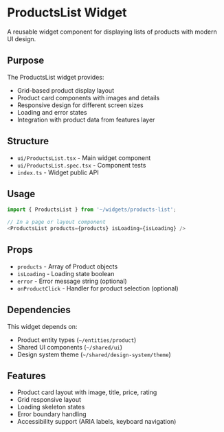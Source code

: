 # ProductsList Widget

A reusable widget component for displaying lists of products with modern UI design.

## Purpose

The ProductsList widget provides:
- Grid-based product display layout
- Product card components with images and details
- Responsive design for different screen sizes
- Loading and error states
- Integration with product data from features layer

## Structure

- `ui/ProductsList.tsx` - Main widget component
- `ui/ProductsList.spec.tsx` - Component tests
- `index.ts` - Widget public API

## Usage

```typescript
import { ProductsList } from '~/widgets/products-list';

// In a page or layout component
<ProductsList products={products} isLoading={isLoading} />
```

## Props

- `products` - Array of Product objects
- `isLoading` - Loading state boolean
- `error` - Error message string (optional)
- `onProductClick` - Handler for product selection (optional)

## Dependencies

This widget depends on:
- Product entity types (`~/entities/product`)
- Shared UI components (`~/shared/ui`)
- Design system theme (`~/shared/design-system/theme`)

## Features

- Product card layout with image, title, price, rating
- Grid responsive layout
- Loading skeleton states
- Error boundary handling
- Accessibility support (ARIA labels, keyboard navigation) 